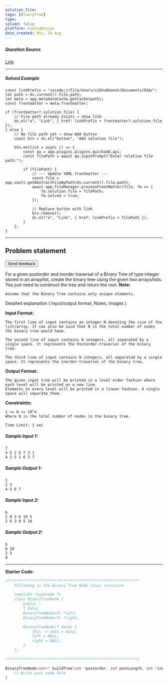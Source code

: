 ```yaml
---
solution_file: 
tags: [BinaryTree]
type: 
solved: false
platform: CodingNinjas
date_created: Mon, 18 Aug
---
```


##### Question Source  
[Link](https://classroom.codingninjas.com/app/classroom/me/13774/content/250061/offering/3394196/problem/355?leftPanelTabValue=PROBLEM)

---

##### Solved Example  
```dataviewjs
const linkPrefix = "vscode://file/Users/vibhubhanot/Documents/DSA/";
let path = dv.current().file.path;
let meta = app.metadataCache.getCache(path);
const frontmatter = meta.frontmatter;

if (frontmatter?.solution_file) {
    // File path already exists → show link
    dv.el("a", "Link", { href: linkPrefix + frontmatter?.solution_file });
} else {
    // No file path yet → show Add button
    const btn = dv.el("button", "Add solution file");

    btn.onclick = async () => {
        const qa = app.plugins.plugins.quickadd.api;
        const filePath = await qa.inputPrompt("Enter relative file path:");

        if (filePath) {
            // --- Update YAML frontmatter ---
            const file = app.vault.getAbstractFileByPath(dv.current().file.path);
            await app.fileManager.processFrontMatter(file, fm => {
                fm.solution_file = filePath;
                fm.solved = true;
            });

            // Replace button with link
            btn.remove();
            dv.el("a", "Link", { href: linkPrefix + filePath });
        }
    };
}
```

---


## Problem statement
<ninjas-problems-ui-send-feedback-button><button>Send feedback</button></ninjas-problems-ui-send-feedback-button>

For a given postorder and inorder traversal of a Binary Tree of type integer stored in an array/list, create the binary tree using the given two arrays/lists. You just need to construct the tree and return the root.
**Note:**

```
Assume that the Binary Tree contains only unique elements. 
```

Detailed explanation ( Input/output format, Notes, Images )

**Input Format:**

```
The first line of input contains an integer N denoting the size of the list/array. It can also be said that N is the total number of nodes the binary tree would have.

The second line of input contains N integers, all separated by a single space. It represents the Postorder-traversal of the binary tree.

The third line of input contains N integers, all separated by a single space. It represents the inorder-traversal of the binary tree.
```
**Output Format:**

```
The given input tree will be printed in a level order fashion where each level will be printed on a new line. 
Elements on every level will be printed in a linear fashion. A single space will separate them.
```

**Constraints:**

```
1 <= N <= 10^4
Where N is the total number of nodes in the binary tree.

Time Limit: 1 sec
```

##### Sample Input 1:

```
7
4 5 2 6 7 3 1 
4 2 5 1 6 3 7 
```

##### Sample Output 1:

```
1 
2 3 
4 5 6 7 
```

##### Sample Input 2:

```
6
2 9 3 6 10 5 
2 6 3 9 5 10 
```

##### Sample Output 2:

```
5 
6 10 
2 3 
9 
```

---

**Starter Code:**

```cpp
/***********************************************************
	Following is the Binary Tree Node class structure

	template <typename T>
	class BinaryTreeNode {
    	public : 
    	T data;
    	BinaryTreeNode<T> *left;
    	BinaryTreeNode<T> *right;

    	BinaryTreeNode(T data) {
        	this -> data = data;
        	left = NULL;
        	right = NULL;
    	}
	};

***********************************************************/

BinaryTreeNode<int>* buildTree(int *postorder, int postLength, int *inorder, int inLength) {
    // Write your code here
}
```

